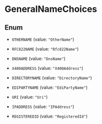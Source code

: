 

# GeneralNameChoices

## Enum


* `OTHERNAME` (value: `"OtherName"`)

* `RFC822NAME` (value: `"Rfc822Name"`)

* `DNSNAME` (value: `"DnsName"`)

* `X400ADDRESS` (value: `"X400Address"`)

* `DIRECTORYNAME` (value: `"DirectoryName"`)

* `EDIPARTYNAME` (value: `"EdiPartyName"`)

* `URI` (value: `"Uri"`)

* `IPADDRESS` (value: `"IPAddress"`)

* `REGISTEREDID` (value: `"RegisteredId"`)



